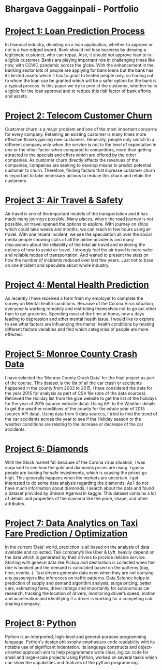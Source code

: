 # Bhargava Gaggainpali - Portfolio

# [Project 1: Loan Prediction Process](https://github.com/bgaggainpali/bgaggainpali_DSC680)

In financial industry, deciding on a loan application, whether to approve or not is a two-edged sword.  Bank should not lose business by denying a legitimate customer, who can repay.  Also, it should not approve loan to in-eligible customer.  Banks are playing important role in challenging times like now, with COVID pandemic across the globe.
With the enhancement in the banking sector lots of people are applying for bank loans but the bank has its limited assets which it has to grant to limited people only, so finding out to whom the loan can be granted which will be a safer option for the bank is a typical process. In this paper we try to predict the customer, whether he is eligible for the loan approval and to reduce this risk factor of bank efforts and assets.

# [Project 2: Telecom Customer Churn](https://github.com/bgaggainpali/bgaggainpali_DSC630)

Customer churn is a major problem and one of the most important concerns for every company. Retaining an existing customer is many times more effective thanks gaining new customers. Generally, people only switch to a different company only when the service is not to the level of expectation in one or the other factor when compared to competitors, more than getting attracted to the specials and offers which are offered by the other companies. 
As customer churn directly effects the revenues of the companies, companies are seeking to develop means to predict potential customer to churn. Therefore, finding factors that increase customer churn is important to take necessary actions to reduce this churn and retain the customers.

# [Project 3: Air Travel & Safety](https://github.com/bgaggainpali/DSC640_Data_Presentation_And_Visualization)

Air travel is one of the important models of the transportation and it has made many journeys possible. Many places, where the road journey is not possible, air travel opened the options to explore. With journey on ships which could take weeks and months, we can reach in few hours using air travel.
With one recent incident, we see the speculation all over the social media people showing stats of all the airline accidents and many discussions about the reliability of the total air travel and exploring the options of how to avoid air travel.  I strongly feel the air travel is more safer and reliable modes of transportation. And waned to present the stats on how the number of incidents reduced over last few years. Just not to base on one incident and speculate about whole industry.

# [Project 4: Mental Health Prediction](https://github.com/bgaggainpali/bgaggainpali_DSC550)

As recently I have received a form from my employer to complete the survey on Mental health conditions. Because of the Corona Virus situation, everyone is working remotely and restricting themselves not to go out other than to get groceries. Spending most of the time at home, now a days leading to depression and other mental health issue. 
I would like to explore to see what factors are influencing the mental health conditions by relating different factors variables and find which categories of people are more effected.

# [Project 5: Monroe County Crash Data](https://github.com/bgaggainpali/bgaggainpali_DSC540)

I have selected the ‘Monroe County Crash Data’ for the final project as part of the course. This dataset is the list of all the car crash or accidents happened in the county from 2003 to 2015. I have considered the data for the year 2015 for analysis as part of CSV file (one of the data sources). Retrieved the Holiday list from the give website to get the list of the holidays for the year of 2015 (source website data). Using API to the Weather details to get the weather conditions of the county for the whole year of 2015 (source API data). Using data from 3 data sources, I tried to find the trend of the car accidents across the year to see if the Holiday season or the weather conditions are relating to the increase or decrease of the car accidents.

# [Project 6: Diamonds](https://github.com/bgaggainpali/bgaggainpali_DSC530)

With the Stock market fall because of the Corona virus situation, I was surprised to see how the gold and diamonds prices are rising. I guess people are looking for safe investments, which is causing the prices go high. This generally happens when the markets are uncertain.
I got interested to do some data analysis regarding the diamonds. As I do not have much information about diamonds, I search about the data and found a dataset provided by Shivam Agarwal in kaggle. This dataset contains a lot of details and properties of the diamond like the price, shape, and other attributes. 

# [Project 7: Data Analytics on Taxi Fare Prediction / Optimization](https://github.com/bgaggainpali/bgaggainpali_DSC500)

In the current ‘Data’ world, prediction is all based on the analysis of data available and collected. Taxi company’s like Uber & Lyft, heavily depend on the data which is generated by their drivers to provide reliable service. Starting with general data like Pickup and destination is collected when the ride is booked and the demand is calculated based on the patterns (day, time, events..). 
Taxi drivers generate data even when they are not carrying any passengers like inferences on traffic patterns. Data Science helps in prediction of supply and demand algorithm analysis, surge pricing, better cars, estimating fares, driver ratings and importantly for autonomous car research, tracking the location of drivers, monitoring driver’s speed, motion and acceleration and identifying if a driver is working for a competing cab sharing company. 

# [Project 8: Python](https://github.com/bgaggainpali/bgaggainpali_DSC510)

Python is an interpreted, high-level and general-purpose programming language. Python's design philosophy emphasizes code readability with its notable use of significant indentation. Its language constructs and object-oriented approach aim to help programmers write clear, logical code for small and large-scale projects 
Using Python, worked on several tasks which can show the capabilities and features of the python programming. 



